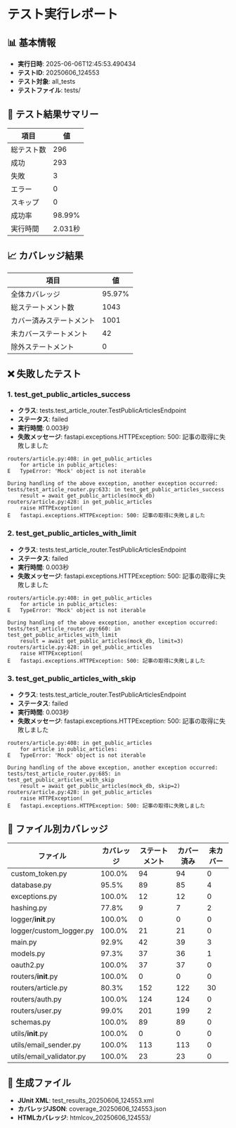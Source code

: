 # テスト実行レポート

## 📊 基本情報
- **実行日時**: 2025-06-06T12:45:53.490434
- **テストID**: 20250606_124553
- **テスト対象**: all_tests
- **テストファイル**: tests/

## 🧪 テスト結果サマリー

| 項目 | 値 |
|------|-----|
| 総テスト数 | 296 |
| 成功 | 293 |
| 失敗 | 3 |
| エラー | 0 |
| スキップ | 0 |
| 成功率 | 98.99% |
| 実行時間 | 2.031秒 |

## 📈 カバレッジ結果

| 項目 | 値 |
|------|-----|
| 全体カバレッジ | 95.97% |
| 総ステートメント数 | 1043 |
| カバー済みステートメント | 1001 |
| 未カバーステートメント | 42 |
| 除外ステートメント | 0 |


## ❌ 失敗したテスト

### 1. test_get_public_articles_success
- **クラス**: tests.test_article_router.TestPublicArticlesEndpoint
- **ステータス**: failed
- **実行時間**: 0.003秒
- **失敗メッセージ**: fastapi.exceptions.HTTPException: 500: 記事の取得に失敗しました
```
routers/article.py:408: in get_public_articles
    for article in public_articles:
E   TypeError: 'Mock' object is not iterable

During handling of the above exception, another exception occurred:
tests/test_article_router.py:633: in test_get_public_articles_success
    result = await get_public_articles(mock_db)
routers/article.py:428: in get_public_articles
    raise HTTPException(
E   fastapi.exceptions.HTTPException: 500: 記事の取得に失敗しました
```

### 2. test_get_public_articles_with_limit
- **クラス**: tests.test_article_router.TestPublicArticlesEndpoint
- **ステータス**: failed
- **実行時間**: 0.003秒
- **失敗メッセージ**: fastapi.exceptions.HTTPException: 500: 記事の取得に失敗しました
```
routers/article.py:408: in get_public_articles
    for article in public_articles:
E   TypeError: 'Mock' object is not iterable

During handling of the above exception, another exception occurred:
tests/test_article_router.py:660: in test_get_public_articles_with_limit
    result = await get_public_articles(mock_db, limit=3)
routers/article.py:428: in get_public_articles
    raise HTTPException(
E   fastapi.exceptions.HTTPException: 500: 記事の取得に失敗しました
```

### 3. test_get_public_articles_with_skip
- **クラス**: tests.test_article_router.TestPublicArticlesEndpoint
- **ステータス**: failed
- **実行時間**: 0.003秒
- **失敗メッセージ**: fastapi.exceptions.HTTPException: 500: 記事の取得に失敗しました
```
routers/article.py:408: in get_public_articles
    for article in public_articles:
E   TypeError: 'Mock' object is not iterable

During handling of the above exception, another exception occurred:
tests/test_article_router.py:685: in test_get_public_articles_with_skip
    result = await get_public_articles(mock_db, skip=2)
routers/article.py:428: in get_public_articles
    raise HTTPException(
E   fastapi.exceptions.HTTPException: 500: 記事の取得に失敗しました
```


## 📁 ファイル別カバレッジ

| ファイル | カバレッジ | ステートメント | カバー済み | 未カバー |
|----------|------------|----------------|-----------|----------|
| custom_token.py | 100.0% | 94 | 94 | 0 |
| database.py | 95.5% | 89 | 85 | 4 |
| exceptions.py | 100.0% | 12 | 12 | 0 |
| hashing.py | 77.8% | 9 | 7 | 2 |
| logger/__init__.py | 100.0% | 0 | 0 | 0 |
| logger/custom_logger.py | 100.0% | 21 | 21 | 0 |
| main.py | 92.9% | 42 | 39 | 3 |
| models.py | 97.3% | 37 | 36 | 1 |
| oauth2.py | 100.0% | 37 | 37 | 0 |
| routers/__init__.py | 100.0% | 0 | 0 | 0 |
| routers/article.py | 80.3% | 152 | 122 | 30 |
| routers/auth.py | 100.0% | 124 | 124 | 0 |
| routers/user.py | 99.0% | 201 | 199 | 2 |
| schemas.py | 100.0% | 89 | 89 | 0 |
| utils/__init__.py | 100.0% | 0 | 0 | 0 |
| utils/email_sender.py | 100.0% | 113 | 113 | 0 |
| utils/email_validator.py | 100.0% | 23 | 23 | 0 |

## 📎 生成ファイル
- **JUnit XML**: test_results_20250606_124553.xml
- **カバレッジJSON**: coverage_20250606_124553.json
- **HTMLカバレッジ**: htmlcov_20250606_124553/
